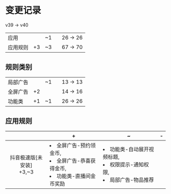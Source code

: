 # 变更记录

v39 -> v40

||||||
|-|:-:|:-:|:-:|:-:|
|应用||~1||26 -> 26|
|应用规则|+3|~3||67 -> 70|

## 规则类别

||||||
|-|:-:|:-:|:-:|:-:|
|局部广告||~1||13 -> 13|
|全屏广告|+2|||14 -> 16|
|功能类|+1|~1||26 -> 26|

## 应用规则

||+|~|-|
|:-:|-|-|-|
|抖音极速版[未安装]<br>+3,~3|<li>全屏广告-预约领金币,<li>全屏广告-恭喜获得金币,<li>功能类-直播间金币奖励|<li>功能类-自动展开视频标题,<li>权限提示-通知权限,<li>局部广告-物品推荐||
